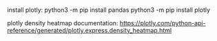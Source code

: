 install plotly: 
python3 -m pip install pandas
python3 -m pip install plotly

plotly density heatmap documentation: https://plotly.com/python-api-reference/generated/plotly.express.density_heatmap.html